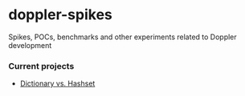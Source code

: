 # doppler-spikes

Spikes, POCs, benchmarks and other experiments related to Doppler development

### Current projects

* [Dictionary vs. Hashset](DictionayVsHashset/README.md)